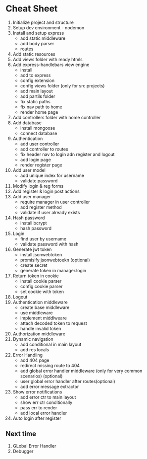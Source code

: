 # Cheat Sheet

1. Initialize project and structure
2. Setup dev environment - nodemon
3. Install and setup express
    * add static middleware
    * add body parser
    * routes
4. Add static resources
5. Add views folder with ready htmls
6. Add express-handlebars view engine
    * install
    * add to express
    * config extension
    * config views folder (only for src projects)
    * add main layout
    * add partils folder
    * fix static paths
    * fix nav path to home
    * render home page
7. Add controllers folder with home controller
8. Add database
    * install mongoose
    * connect database
9. Authentication
    * add user controller
    * add controller to routes
    * fix header nav to login adn register and logout
    * add login page
    * render register page
10. Add user model
    * add unique index for username
    * validate password
11. Modify login & reg forms
12. Add register & login post actions
13. Add user manager
    * require manager in user controller
    * add register method
    * validate if user already exists
14. Hash password
    * install bcrypt
    * hash password
15. Login
    * find user by username
    * validate password with hash
16. Generate jwt token
    * install jsonwebtoken
    * promisify jsonwebtoekn (optional)
    * create secret
    * generate token in manager.login
17. Return token in cookie
    * install cookie parser
    * config cookie parser
    * set cookie with token
18. Logout
19. Authentication middleware
    * create base middleware
    * use middleware
    * implement middlweare
    * attach decoded token to request
    * handle invalid token
20. Authorization middleware
21. Dynamic navigation
    * add conditional in main layout
    * add res locals
22. Error Handling
    * add 404 page
    * redirect missing route to 404
    * add global error handler middleware (only for very common scenarios) (optional)
    * user global error handler after routes(optional)
    * add error message extractor
23. Show error notifications
    * add error ctr to main layout
    * show err ctr conditionally
    * pass err to render
    * add local error handler
24. Auto login after register


## Next time
1. GLobal Error Handler
2. Debugger
